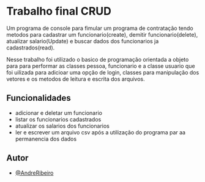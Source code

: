 
# Trabalho final CRUD

Um programa de console para fimular um programa de contratação tendo metodos para cadastrar um funcionario(create), demitir funcionario(delete), atualizar salario(Update) e buscar dados dos funcionarios ja cadastrados(read).

Nesse trabalho foi utilizado o basico de programação orientada a objeto para para performar as classes pessoa, funcionario e a classe usuario que foi uilizada para adicioar uma opção de login, classes para manipulação dos vetores e os metodos de leitura e escrita dos arquivos.


## Funcionalidades

- adicionar e deletar um funcionario
- listar os funcionarios cadastrados
- atualizar os salarios dos funcionarios
- ler e escrever um arquivo csv após a utilização do programa par aa permanencia dos dados


## Autor

- [@AndreRibeiro](https://www.github.com/AndreRibeiroRodrigues)
